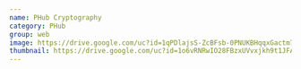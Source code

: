 ```yaml
---
name: PHub Cryptography
category: PHub
group: web
image: https://drive.google.com/uc?id=1qPDlajsS-ZcBFsb-0PNUKBHqqxGactm7
thumbnail: https://drive.google.com/uc?id=1o6vRNRwIO28FBzxUVvxjkh9t1JFAmK9A
---
```

